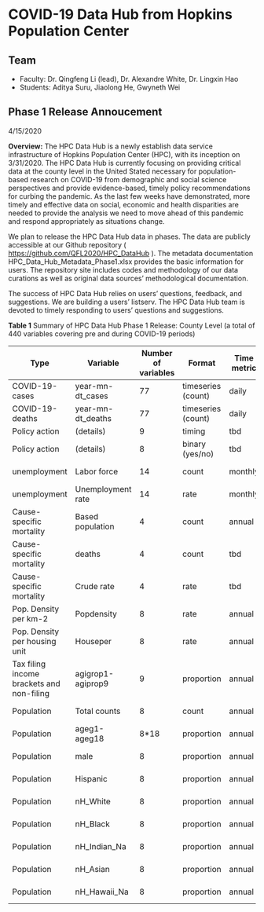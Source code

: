 # COVID-19 Data Hub from Hopkins Population Center

## Team
- Faculty: Dr. Qingfeng Li (lead), Dr. Alexandre White, Dr. Lingxin Hao
- Students: Aditya Suru, Jiaolong He, Gwyneth Wei


## Phase 1 Release Annoucement
4/15/2020

**Overview:** 
The HPC Data Hub is a newly establish data service infrastructure of Hopkins Population Center (HPC), with its inception on 3/31/2020. The HPC Data Hub is currently focusing on providing critical data at the county level in the United Stated necessary for population-based research on COVID-19 from demographic and social science perspectives and provide evidence-based, timely policy recommendations for curbing the pandemic. As the last few weeks have demonstrated, more timely and effective data on social, economic and health disparities are needed to provide the analysis we need to move ahead of this pandemic and respond appropriately as situations change. 

We plan to release the HPC Data Hub data in phases. The data are publicly accessible at our Github repository ( https://github.com/QFL2020/HPC_DataHub ). The metadata documentation HPC_Data_Hub_Metadata_Phase1.xlsx provides the basic information for users. The repository site includes codes and methodology of our data curations as well as original data sources’ methodological documentation.

The success of HPC Data Hub relies on users’ questions, feedback, and suggestions. We are building a users’ listserv. The HPC Data Hub team is devoted to timely responding to users’ questions and suggestions. 


**Table 1** 
Summary of HPC Data Hub Phase 1 Release: County Level (a total of 440 variables covering pre and during COVID-19 periods)

Type |	Variable	| Number of variables |	Format	| Time metric |	Period
--- | --- | --- | --- |--- |---
COVID-19-cases	 | 	year-mn-dt_cases	 | 	77	 | 	timeseries (count)	 | 	daily	 | 	1/21/2020 – present
COVID-19-deaths	 | 	year-mn-dt_deaths	 | 	77	 | 	timeseries (count)	 | 	daily	 | 	1/21/2020 - present
Policy action	 | 	(details)	 | 	9	 | 	timing	 | 	tbd	 | 	tbd
Policy action	 | 	(details)	 | 	8	 | 	binary (yes/no)	 | 	tbd	 | 	tbd
unemployment	 | 	Labor force	 | 	14	 | 	count	 | 	monthly	 | 	Dec2018-Jan2020
unemployment	 | 	Unemployment rate	 | 	14	 | 	rate	 | 	monthly	 | 	Dec2018-Jan2020
Cause-specific mortality	 | 	Based population	 | 	4	 | 	count	 | 	annual	 | 	2018
Cause-specific mortality	 | 	deaths	 | 	4	 | 	count	 | 	tbd	 | 	2018
Cause-specific mortality	 | 	Crude rate	 | 	4	 | 	rate	 | 	tbd	 | 	tbd
Pop. Density per km-2	 | 	Popdensity	 | 	8	 | 	rate	 | 	annual	 | 	2010-2018
Pop. Density per housing unit	 | 	Houseper	 | 	8	 | 	rate	 | 	annual	 | 	2010-2018
Tax filing income brackets and non-filing	 | 	agigrop1-agiprop9	 | 	9	 | 	proportion	 | 	annual	 | 	2017
Population 	 | 	Total counts	 | 	8	 | 	count	 | 	annual	 | 	2010-2018
Population 	 | 	ageg1-ageg18	 | 	8*18	 | 	proportion	 | 	annual	 | 	2010-2018
Population 	 | 	male	 | 	8	 | 	proportion	 | 	annual	 | 	2010-2018
Population 	 | 	Hispanic	 | 	8	 | 	proportion	 | 	annual	 | 	2010-2018
Population 	 | 	nH_White	 | 	8	 | 	proportion	 | 	annual	 | 	2010-2018
Population 	 | 	nH_Black	 | 	8	 | 	proportion	 | 	annual	 | 	2010-2018
Population 	 | 	nH_Indian_Na	 | 	8	 | 	proportion	 | 	annual	 | 	2010-2018
Population 	 | 	nH_Asian	 | 	8	 | 	proportion	 | 	annual	 | 	2010-2018
Population 	 | 	nH_Hawaii_Na	 | 	8	 | 	proportion	 | 	annual	 | 	2010-2018
